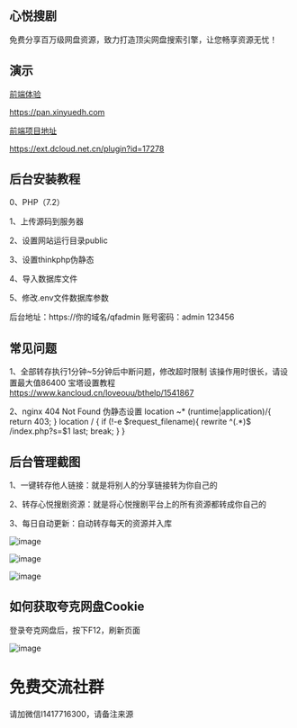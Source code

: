 ## 心悦搜剧

免费分享百万级网盘资源，致力打造顶尖网盘搜索引擎，让您畅享资源无忧！

## 演示

[前端体验](https://pan.xinyuedh.com)

<https://pan.xinyuedh.com>

[前端项目地址](https://ext.dcloud.net.cn/plugin?id=17278)

<https://ext.dcloud.net.cn/plugin?id=17278>

## 后台安装教程

0、PHP（7.2）

1、上传源码到服务器

2、设置网站运行目录public

3、设置thinkphp伪静态

4、导入数据库文件

5、修改.env文件数据库参数

后台地址：https://你的域名/qfadmin
账号密码：admin 123456

## 常见问题

1、全部转存执行1分钟~5分钟后中断问题，修改超时限制
该操作用时很长，请设置最大值86400
宝塔设置教程 https://www.kancloud.cn/loveouu/bthelp/1541867

2、nginx 404 Not Found  伪静态设置
location ~* (runtime|application)/{
	return 403;
}
location / {
	if (!-e $request_filename){
		rewrite  ^(.*)$  /index.php?s=$1  last;   break;
	}
}

## 后台管理截图

1、一键转存他人链接：就是将别人的分享链接转为你自己的

2、转存心悦搜剧资源：就是将心悦搜剧平台上的所有资源都转成你自己的

3、每日自动更新：自动转存每天的资源并入库

![image](https://pan.xinyuedh.com/1.png)

![image](https://pan.xinyuedh.com/2.png)

![image](https://pan.xinyuedh.com/3.png)


## 如何获取夸克网盘Cookie

登录夸克网盘后，按下F12，刷新页面

![image](https://pan.xinyuedh.com/cookie.jpg)


# 免费交流社群

请加微信l1417716300，请备注来源


